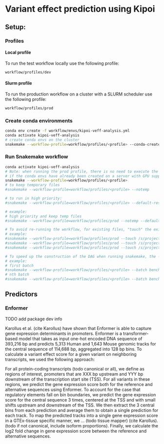 # Variant effect prediction using Kipoi

## Setup:

### Profiles

#### Local profile

To run the test workflow locally use the following profile:

```bash
workflow/profiles/dev
```

#### Slurm profile

To run the production workflow on a cluster with a SLURM scheduler use the following profile:

```bash
workflow/profiles/prod
```

### Create conda environments

```bash
conda env create -f workflow/envs/kipoi-veff-analysis.yml
conda activate kipoi-veff-analysis
# create conda envs on the cluster
snakemake --workflow-profile=workflow/profiles/<profile> --conda-create-envs-only
```

### Run Snakemake workflow

```bash
conda activate kipoi-veff-analysis
# Note: when running the prod profile, there is no need to execute the command in a server with GPU support,
# if the conda envs have already been created on a server with GPU support.
snakemake --workflow-profile=workflow/profiles/<profile>
# to keep temporary files
#snakemake --workflow-profile=workflow/profiles/<profile> --notemp

# to run in high priority:
#snakemake --workflow-profile=workflow/profiles/<profile> --default-resources slurm_partition=urgent slurm_extra="'--exclude=ouga[01-04] --no-requeue'"

# example:
# high priority and keep temp files
#snakemake --workflow-profile=workflow/profiles/prod --notemp --default-resources slurm_partition=urgent slurm_extra="'--exclude=ouga[01-04] --no-requeue'"

# To avoid re-running the workflow, for existing files, "touch" the existing files using the --touch directive.
# example:
#snakemake --workflow-profile=workflow/profiles/prod --touch /s/project/promoter_prediction/kipoi_expression_prediction/process/common/genomes/GRCh37.parquet
#snakemake --workflow-profile=workflow/profiles/prod --touch /s/project/promoter_prediction/kipoi_expression_prediction/process/enformer/alternative/raw/GRCh37_short__gtexv8_2000-500.parquet/part-0*
#snakemake --workflow-profile=workflow/profiles/prod --touch /s/project/promoter_prediction/kipoi_expression_prediction/process/enformer/reference/raw/GRCh37_short.parquet/*/data.parquet

# To speed up the construction of the DAG when running snakemake, the --batch option on the benchmark rule can be used.
# example:
# first batch
#snakemake --workflow-profile=workflow/profiles/<profile> --batch benchmark=1/10
# nth batch
#snakemake --workflow-profile=workflow/profiles/<profile> --batch benchmark=n/10
```

## Predictors

### Enformer

TODO add package dev info

Karollus et al. (cite Karollus) have shown that Enformer is able to capture gene expression determinants in promoters.
Enformer is a transformer-based model that takes as input one-hot encoded DNA sequence of 393,216 bp and predicts 5,313
Human and 1,643 Mouse genomic tracks for the central sequence of 114,688 bp, aggregated into 128 bp bins. To calculate
a variant effect score for a given variant on neighboring transcripts, we used the following approach:

For all protein-coding transcripts (todo canonical or all), we define as regions of interest, promoters that are XXX bp
upstream and YYY bp downstream of the transcription start site (TSS). For all variants in these regions, we predict the
gene expression score both for the reference and alternative sequences using Enformer. To account for the case that
regulatory elements fall on bin boundaries, we predict the gene expression score for the central sequence 3 times,
centered at the TSS and with small shifts upstream and downstream of the TSS. We then extract the 3 central bins from
each prediction and average them to obtain a single prediction for each track. To map the predicted tracks into a single
gene expression score in a GTEx-tissue specific manner, we ... (todo tissue mapper) (cite Karollus). (todo if not
canonical, include isoform proportions). Finally, we calculate the log2 fold change in gene expression score between the
reference and alternative sequences.